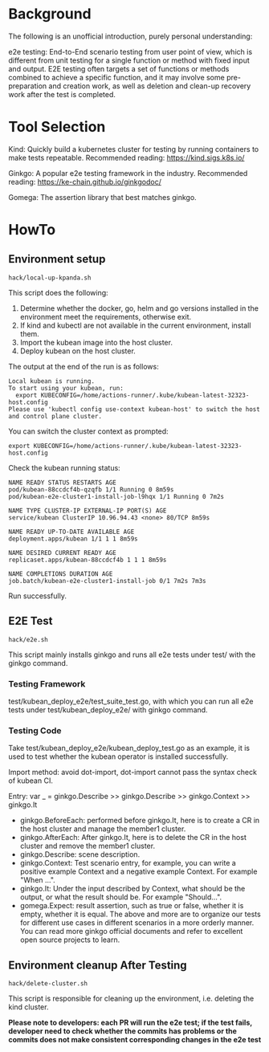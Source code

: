 # Background

The following is an unofficial introduction, purely personal understanding:

e2e testing: End-to-End scenario testing from user point of view, which is different from unit testing for a single function or method with fixed input and output. E2E testing often targets a set of functions or methods combined to achieve a specific function, and it may involve some pre-preparation and creation work, as well as deletion and clean-up recovery work after the test is completed.

# Tool Selection

Kind: Quickly build a kubernetes cluster for testing by running containers to make tests repeatable. Recommended reading: https://kind.sigs.k8s.io/

Ginkgo: A popular e2e testing framework in the industry. Recommended reading: https://ke-chain.github.io/ginkgodoc/

Gomega: The assertion library that best matches ginkgo.

# HowTo
## Environment setup

````
hack/local-up-kpanda.sh
````
This script does the following:

1. Determine whether the docker, go, helm and go versions installed in the environment meet the requirements, otherwise exit.
2. If kind and kubectl are not available in the current environment, install them.
3. Import the kubean image into the host cluster.
4. Deploy kubean on the host cluster.

The output at the end of the run is as follows:
````
Local kubean is running.
To start using your kubean, run:
  export KUBECONFIG=/home/actions-runner/.kube/kubean-latest-32323-host.config
Please use 'kubectl config use-context kubean-host' to switch the host and control plane cluster.
````
You can switch the cluster context as prompted:
````
export KUBECONFIG=/home/actions-runner/.kube/kubean-latest-32323-host.config
````
Check the kubean running status:
````
NAME READY STATUS RESTARTS AGE
pod/kubean-88ccdcf4b-qzqfb 1/1 Running 0 8m59s
pod/kubean-e2e-cluster1-install-job-l9hqx 1/1 Running 0 7m2s

NAME TYPE CLUSTER-IP EXTERNAL-IP PORT(S) AGE
service/kubean ClusterIP 10.96.94.43 <none> 80/TCP 8m59s

NAME READY UP-TO-DATE AVAILABLE AGE
deployment.apps/kubean 1/1 1 1 8m59s

NAME DESIRED CURRENT READY AGE
replicaset.apps/kubean-88ccdcf4b 1 1 1 8m59s

NAME COMPLETIONS DURATION AGE
job.batch/kubean-e2e-cluster1-install-job 0/1 7m2s 7m3s
````
Run successfully.

## E2E Test
````
hack/e2e.sh
````
This script mainly installs ginkgo and runs all e2e tests under test/ with the ginkgo command.

### Testing Framework
test/kubean_deploy_e2e/test_suite_test.go, with which you can run all e2e tests under test/kubean_deploy_e2e/ with ginkgo command.

### Testing Code
Take test/kubean_deploy_e2e/kubean_deploy_test.go as an example, it is used to test whether the kubean operator is installed successfully.

Import method: avoid dot-import, dot-import cannot pass the syntax check of kubean CI.

Entry: var _ = ginkgo.Describe >> ginkgo.Describe >> ginkgo.Context >> ginkgo.It

* ginkgo.BeforeEach: performed before ginkgo.It, here is to create a CR in the host cluster and manage the member1 cluster.
* ginkgo.AfterEach: After ginkgo.It, here is to delete the CR in the host cluster and remove the member1 cluster.
* ginkgo.Describe: scene description.
* ginkgo.Context: Test scenario entry, for example, you can write a positive example Context and a negative example Context. For example "When ...".
* ginkgo.It: Under the input described by Context, what should be the output, or what the result should be. For example "Should...".
* gomega.Expect: result assertion, such as true or false, whether it is empty, whether it is equal.
The above and more are to organize our tests for different use cases in different scenarios in a more orderly manner. You can read more ginkgo official documents and refer to excellent open source projects to learn.

## Environment cleanup After Testing
````
hack/delete-cluster.sh
````
This script is responsible for cleaning up the environment, i.e. deleting the kind cluster.

**Please note to developers: each PR will run the e2e test; if the test fails, developer need to check whether the commits has problems or the commits does not make consistent corresponding changes in the e2e test**